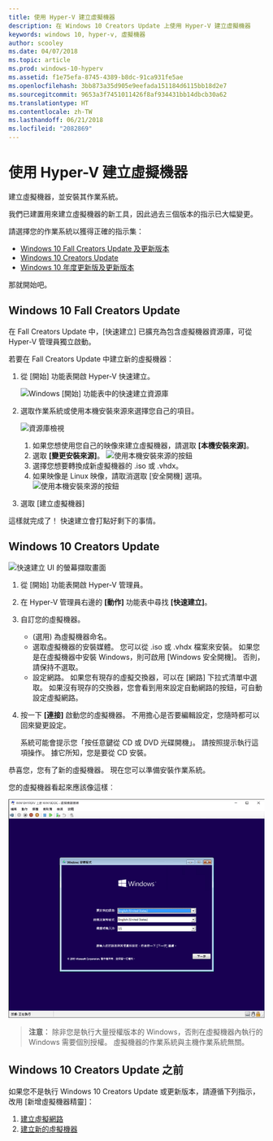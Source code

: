 ```yaml
---
title: 使用 Hyper-V 建立虛擬機器
description: 在 Windows 10 Creators Update 上使用 Hyper-V 建立虛擬機器
keywords: windows 10, hyper-v, 虛擬機器
author: scooley
ms.date: 04/07/2018
ms.topic: article
ms.prod: windows-10-hyperv
ms.assetid: f1e75efa-8745-4389-b8dc-91ca931fe5ae
ms.openlocfilehash: 3bb873a35d905e9eefada151184d6115bb18d2e7
ms.sourcegitcommit: 9653a3f7451011426f8af934431bb14dbcb30a62
ms.translationtype: HT
ms.contentlocale: zh-TW
ms.lasthandoff: 06/21/2018
ms.locfileid: "2082869"
---
```

# <a name="create-a-virtual-machine-with-hyper-v"></a>使用 Hyper-V 建立虛擬機器

建立虛擬機器，並安裝其作業系統。

我們已建置用來建立虛擬機器的新工具，因此過去三個版本的指示已大幅變更。

請選擇您的作業系統以獲得正確的指示集：

* [Windows 10 Fall Creators Update 及更新版本](quick-create-virtual-machine.md#windows-10-fall-creators-update)
* [Windows 10 Creators Update](quick-create-virtual-machine.md#windows-10-creators-update)
* [Windows 10 年度更新版及更新版本](quick-create-virtual-machine.md#before-windows-10-creators-update)

那就開始吧。

## <a name="windows-10-fall-creators-update"></a>Windows 10 Fall Creators Update

在 Fall Creators Update 中，[快速建立] 已擴充為包含虛擬機器資源庫，可從 Hyper-V 管理員獨立啟動。

若要在 Fall Creators Update 中建立新的虛擬機器：

1. 從 [開始] 功能表開啟 Hyper-V 快速建立。

    ![Windows [開始] 功能表中的快速建立資源庫](media/quick-create-start-menu.png)

1. 選取作業系統或使用本機安裝來源來選擇您自己的項目。

    ![資源庫檢視](media/vmgallery.png)

    1. 如果您想使用您自己的映像來建立虛擬機器，請選取 **\[本機安裝來源\]**。
    1. 選取 **\[變更安裝來源\]**。
      ![使用本機安裝來源的按鈕](media/change-source.png)
    1. 選擇您想要轉換成新虛擬機器的 .iso 或 .vhdx。
    1. 如果映像是 Linux 映像，請取消選取 \[安全開機\] 選項。
      ![使用本機安裝來源的按鈕](media/toggle-secure-boot.png)

1. 選取 \[建立虛擬機器\]

這樣就完成了！  快速建立會打點好剩下的事情。

## <a name="windows-10-creators-update"></a>Windows 10 Creators Update

![快速建立 UI 的螢幕擷取畫面](media/quickcreatesteps_inked.jpg)

1. 從 [開始] 功能表開啟 Hyper-V 管理員。

1. 在 Hyper-V 管理員右邊的 **\[動作\]** 功能表中尋找 **\[快速建立\]**。

1. 自訂您的虛擬機器。

    * (選用) 為虛擬機器命名。
    * 選取虛擬機器的安裝媒體。 您可以從 .iso 或 .vhdx 檔案來安裝。
    如果您是在虛擬機器中安裝 Windows，則可啟用 \[Windows 安全開機\]。 否則，請保持不選取。
    * 設定網路。
    如果您有現存的虛擬交換器，可以在 \[網路\] 下拉式清單中選取。 如果沒有現存的交換器，您會看到用來設定自動網路的按鈕，可自動設定虛擬網路。

1. 按一下 **\[連接\]** 啟動您的虛擬機器。 不用擔心是否要編輯設定，您隨時都可以回來變更設定。

    系統可能會提示您「按任意鍵從 CD 或 DVD 光碟開機」。 請按照提示執行這項操作。  據它所知，您是要從 CD 安裝。

恭喜您，您有了新的虛擬機器。  現在您可以準備安裝作業系統。

您的虛擬機器看起來應該像這樣︰

![虛擬機器開始畫面](media/OSDeploy_upd.png)

> **注意︰** 除非您是執行大量授權版本的 Windows，否則在虛擬機器內執行的 Windows 需要個別授權。 虛擬機器的作業系統與主機作業系統無關。

## <a name="before-windows-10-creators-update"></a>Windows 10 Creators Update 之前

如果您不是執行 Windows 10 Creators Update 或更新版本，請遵循下列指示，改用 \[新增虛擬機器精靈\]：

1. [建立虛擬網路](connect-to-network.md)
1. [建立新的虛擬機器](create-virtual-machine.md)
